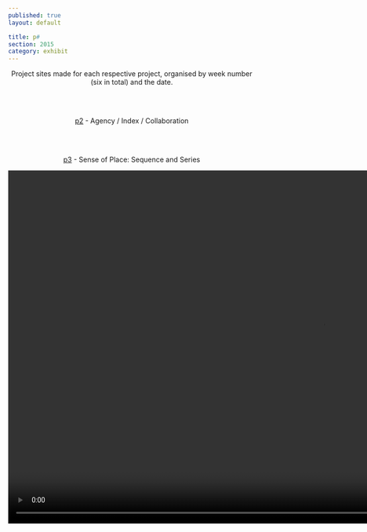 ```yaml
---
published: true
layout: default

title: p#
section: 2015
category: exhibit
---
```


<center>

Project sites made for each respective project, organised by week number (six in total) and the date.

<br><br>

<a href="http://p2.tomhackshaw.com">p2</a> - Agency / Index / Collaboration

<br><br>

<a href="http://p3.tomhackshaw.com">p3</a> - Sense of Place: Sequence and Series

</center>

<video width="1280" height="720" controls>
  <source src="https://thac408.blaucloud.de/index.php/s/76fNxYUx4dnGIEY" type="video/mov">
Your browser does not support the video tag.
</video> 


